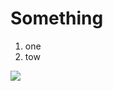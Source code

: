 # Something

1. one
2. tow




![](https://d33wubrfki0l68.cloudfront.net/541d89b49cfeb577c7ba61491899adeac8bdf4d0/2826b/assets/images/dillinger.png)